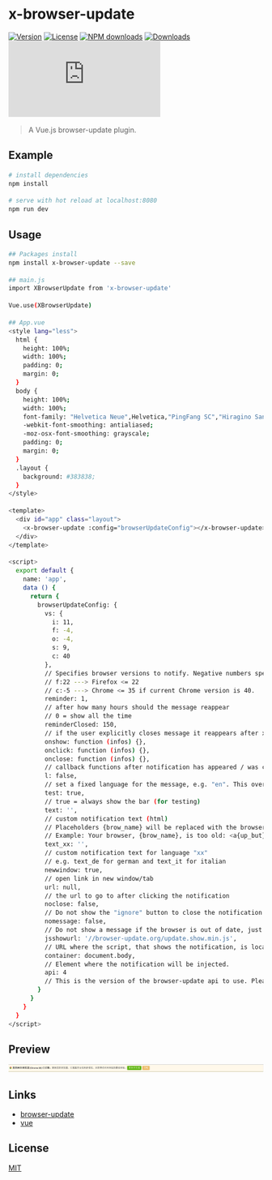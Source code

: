# x-browser-update

[![Version](https://img.shields.io/npm/v/x-browser-update.svg)](https://www.npmjs.com/package/x-browser-update)
[![License](https://img.shields.io/npm/l/x-browser-update.svg)](https://www.npmjs.com/package/x-browser-update)
[![NPM downloads](http://img.shields.io/npm/dm/x-browser-update.svg?style=flat-square)](https://npmjs.org/package/x-browser-update)
[![Downloads](https://img.shields.io/npm/dt/x-browser-update.svg)](https://www.npmjs.com/package/x-browser-update)
![JS gzip size](http://img.badgesize.io/https://unpkg.com/x-browser-update/dist/XBrowserUpdate.js?compression=gzip&label=gzip%20size:%20JS&style=flat-square)

> A Vue.js browser-update plugin.

## Example

``` bash
# install dependencies
npm install

# serve with hot reload at localhost:8080
npm run dev
```

## Usage

``` bash
## Packages install
npm install x-browser-update --save

## main.js
import XBrowserUpdate from 'x-browser-update'

Vue.use(XBrowserUpdate)

## App.vue
<style lang="less">
  html {
    height: 100%;
    width: 100%;
    padding: 0;
    margin: 0;
  }
  body {
    height: 100%;
    width: 100%;
    font-family: "Helvetica Neue",Helvetica,"PingFang SC","Hiragino Sans GB","Microsoft YaHei","微软雅黑",Arial,sans-serif;
    -webkit-font-smoothing: antialiased;
    -moz-osx-font-smoothing: grayscale;
    padding: 0;
    margin: 0;
  }
  .layout {
    background: #383838;
  }
</style>

<template>
  <div id="app" class="layout">
    <x-browser-update :config="browserUpdateConfig"></x-browser-update>
  </div>
</template>

<script>
  export default {
    name: 'app',
    data () {
      return {
        browserUpdateConfig: {
          vs: {
            i: 11,
            f: -4,
            o: -4,
            s: 9,
            c: 40
          },
          // Specifies browser versions to notify. Negative numbers specify how much versions behind current version to notify.
          // f:22 ---> Firefox <= 22
          // c:-5 ---> Chrome <= 35 if current Chrome version is 40.
          reminder: 1,
          // after how many hours should the message reappear
          // 0 = show all the time
          reminderClosed: 150,
          // if the user explicitly closes message it reappears after x hours
          onshow: function (infos) {},
          onclick: function (infos) {},
          onclose: function (infos) {},
          // callback functions after notification has appeared / was clicked / closed
          l: false,
          // set a fixed language for the message, e.g. "en". This overrides the default detection.
          test: true,
          // true = always show the bar (for testing)
          text: '',
          // custom notification text (html)
          // Placeholders {brow_name} will be replaced with the browser name, {up_but} with contents of the update link tag and {ignore_but} with contents for the ignore link.
          // Example: Your browser, {brow_name}, is too old: <a{up_but}>update</a> or <a{ignore_but}>ignore</a>.
          text_xx: '',
          // custom notification text for language "xx"
          // e.g. text_de for german and text_it for italian
          newwindow: true,
          // open link in new window/tab
          url: null,
          // the url to go to after clicking the notification
          noclose: false,
          // Do not show the "ignore" button to close the notification
          nomessage: false,
          // Do not show a message if the browser is out of date, just call the onshow callback function
          jsshowurl: '//browser-update.org/update.show.min.js',
          // URL where the script, that shows the notification, is located. This is only loaded if the user actually has an outdated browser.
          container: document.body,
          // Element where the notification will be injected.
          api: 4
          // This is the version of the browser-update api to use. Please do not remove.
        }
      }
    }
  }
</script>
```

## Preview
![X-Browser-Update](https://raw.githubusercontent.com/OXOYO/X-Browser-Update-Vue/master/docs/images/img_001.png "X-Browser-Update")


## Links
- [browser-update](https://github.com/browser-update/browser-update)
- [vue](https://github.com/vuejs/vue)


## License
[MIT](http://opensource.org/licenses/MIT)
